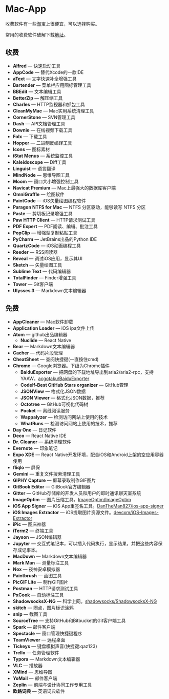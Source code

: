 # Mac-App

收费软件有一些[淘宝](https://www.taobao.com/)上很便宜，可以选择购买。

常用的收费软件破解下载[地址](http://www.waitsun.com/)。

## 收费

- **Alfred** — 快速启动工具
- **AppCode** — 替代Xcode的一款IDE
- **aText** — 文字快速补全增强工具
- **Bartender** — 菜单栏应用图标管理工具
- **BBEdit** — 文本编辑工具
- **BetterZip** — 解压缩工具
- **Charles** — HTTP监视器和抓包工具
- **CleanMyMac** — Mac实用系统清理工具
- **CornerStone** — SVN管理工具
- **Dash** — API文档管理工具
- **Downie** — 在线视频下载工具
- **Folx** — 下载工具
- **Hopper** — 二进制反编译工具
- **Icons** — 图标素材
- **iStat Menus** — 系统监控工具
- **Kaleidoscope** — Diff工具
- **Linguist** — 语言翻译
- **MindNode** — 思维导图工具
- **Moom** — 窗口大小增强控制工具
- **Navicat Premium** — Mac上最强大的数据库客户端
- **OmniGraffle** — 绘图软件
- **PaintCode** — iOS矢量绘图编程软件
- **Paragon NTFS for Mac** — NTFS 分区驱动，能够读写 NTFS 分区
- **Paste** — 剪切板记录增强工具
- **Paw HTTP Client** — HTTP请求测试工具
- **PDF Expert** — PDF阅读、编辑、批注工具
- **PopClip** — 增强型复制粘贴工具
- **PyCharm** — JetBrains出品的Python IDE
- **QuartzCode** — iOS动画编程工具
- **Reeder** — RSS阅读器
- **Reveal** — 调试iOS应用，显示其UI
- **Sketch** — 矢量绘图工具
- **Sublime Text** — 代码编辑器
- **TotalFinder** — Finder增强工具
- **Tower** — Git客户端
- **Ulysses 3** — Markdown文本编辑器

## 免费

- **AppCleaner** — Mac软件卸载
- **Application Loader** — iOS ipa文件上传
- **Atom** — github出品编辑器
  - **Nuclide** — React Native
- **Bear** — Markdown文本编辑器
- **Cacher** — 代码片段管理
- **CheatSheet** — 查阅快捷键(一直按住cmd)
- **Chrome** — Google浏览器。下级为Chrome插件
  - **BaiduExporter** — 把网盘的下载地址导出到aria2/aria2-rpc，支持YAAW。[acgotaku/BaiduExporter](https://github.com/acgotaku/BaiduExporter)
  - **Codelf-Best GitHub Stars organizer** — GitHub管理
  - **JSONView** — 格式化JSON数据
  - **JSON Viewer** — 格式化JSON数据，推荐
  - **Octotree** — GitHub可视化代码树
  - **Pocket** — 离线阅读服务
  - **Wappalyzer** — 检测访问网站上使用的技术
  - **WhatRuns** — 检测访问网站上使用的技术，推荐
- **Day One** — 日记软件
- **Deco** — React Native IDE
- **Dr. Cleaner** — 系统清理软件
- **Evernote** — 印象笔记
- **Expo XDE** — React Native开发环境，配合iOS和Android上架的空应用容器使用
- **fliqlo** — 屏保
- **Gemini** — 重复文件搜索清理工具
- **GIPHY Capture** — 屏幕录取制作GIF图片
- **GitBook Editor** — GitBook官方编辑器
- **Gitter** — GitHub存储库的开发人员和用户的即时通讯聊天室系统
- **ImageOptim** — 图片压缩工具。[ImageOptim/ImageOptim](ImageOptim/ImageOptim)
- **iOS App Signer** — iOS App重签名工具。[DanTheMan827/ios-app-signer](DanTheMan827/ios-app-signer)
- **iOS Images Extractor** — iOS提取图片资源文件。[devcxm/iOS-Images-Extractor](https://github.com/devcxm/iOS-Images-Extractor)
- **iPic** — 图床神器
- **iTerm2** — 终端工具
- **Jayson** — JSON编辑器
- **Jupyter** — 交互式笔记本，可以插入代码执行，显示结果，并把这些内容保存成记事本。
- **MacDown** — Markdown文本编辑器
- **Mark Man** — 测量标注工具
- **Nox** — 夜神安卓模拟器
- **Paintbrush** — 画图工具
- **PicGIF Lite** — 制作GIF图片
- **Postman** — HTTP请求测试工具
- **PxCook** — 自动标注工具
- **ShadowsocksX-NG** — 科学上网。[shadowsocks/ShadowsocksX-NG](https://github.com/shadowsocks/ShadowsocksX-NG)
- **skitch** — 圈点，图片标识涂鸦
- **snip** — 截图工具
- **SourceTree** — 支持GitHub和Bitbucket的Git客户端工具
- **Spark** — 邮件客户端
- **Spectacle** — 窗口管理快捷键程序
- **TeamViewer** — 远程桌面
- **Tickeys** — 键盘模拟声音(快捷键:qaz123)
- **Trello** — 任务管理软件
- **Typora** — Markdown文本编辑器
- **VLC** — 播放器
- **XMind** — 思维导图
- **YoMail** — 邮件客户端
- **Zeplin** — 前端与设计协同工作专用工具
- **欧路词典** — 英语词典软件

